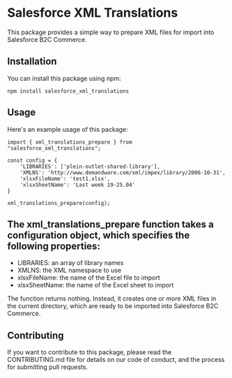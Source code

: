 # Salesforce XML Translations

This package provides a simple way to prepare XML files for import into Salesforce B2C Commerce.

## Installation

You can install this package using npm:

```
npm install salesforce_xml_translations
```

## Usage

Here's an example usage of this package:

```
import { xml_translations_prepare } from "salesforce_xml_translations"; 
```

```
const config = {
    'LIBRARIES': ['plein-outlet-shared-library'],
    'XMLNS': 'http://www.demandware.com/xml/impex/library/2006-10-31',
    'xlsxFileName': 'test1.xlsx',
    'xlsxSheetName': 'Last week 19-25.04'
}

xml_translations_prepare(config);
```

The xml_translations_prepare function takes a configuration object, which specifies the following properties:
--------------------------------

* LIBRARIES: an array of library names
* XMLNS: the XML namespace to use
* xlsxFileName: the name of the Excel file to import
* xlsxSheetName: the name of the Excel sheet to import

The function returns nothing. Instead, it creates one or more XML files in the current directory, which are ready to be imported into Salesforce B2C Commerce.

## Contributing

If you want to contribute to this package, please read the CONTRIBUTING.md file for details on our code of conduct, and the process for submitting pull requests.
